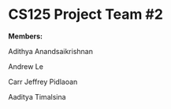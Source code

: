 # CS125 Project Team #2


**Members:**

Adithya Anandsaikrishnan


Andrew Le


Carr Jeffrey Pidlaoan


Aaditya Timalsina
